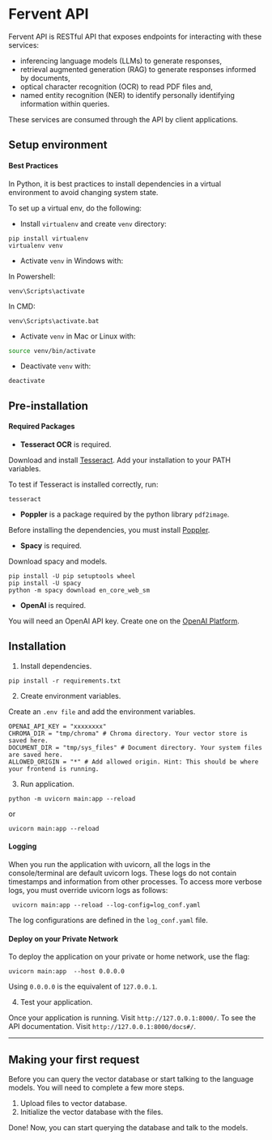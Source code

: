 # Fervent API

Fervent API is RESTful API that exposes endpoints for interacting with these services:
- inferencing language models (LLMs) to generate responses, 
- retrieval augmented generation (RAG) to generate responses informed by documents, 
- optical character recognition (OCR) to read PDF files and,
- named entity recognition (NER) to identify personally identifying information within queries.

These services are consumed through the API by client applications.

## Setup environment

#### Best Practices

In Python, it is best practices to install dependencies in a virtual environment to avoid
changing system state.

To set up a virtual env, do the following:

- Install `virtualenv` and create `venv` directory:

```commandline
pip install virtualenv
virtualenv venv
```

- Activate `venv` in Windows with:

In Powershell:
```commandline
venv\Scripts\activate
```

In CMD:
```commandline
venv\Scripts\activate.bat
```

- Activate `venv` in Mac or Linux with:

```zsh
source venv/bin/activate
```

- Deactivate `venv` with:

```commandline
deactivate
```

## Pre-installation

#### Required Packages

- **Tesseract OCR** is required.

Download and install [Tesseract](https://tesseract-ocr.github.io/tessdoc/Installation.html).
Add your installation to your PATH variables.

To test if Tesseract is installed correctly, run:

```commandline
tesseract
```

- **Poppler** is a package required by the python library `pdf2image`.

Before installing the dependencies, you must install [Poppler](https://pdf2image.readthedocs.io/en/latest/installation.html).

- **Spacy** is required.

Download spacy and models.

```commandline
pip install -U pip setuptools wheel
pip install -U spacy
python -m spacy download en_core_web_sm
```

- **OpenAI** is required.

You will need an OpenAI API key. Create one on the [OpenAI Platform](https://platform.openai.com/).

## Installation

1. Install dependencies.

```commandline
pip install -r requirements.txt
```

2. Create environment variables.

Create an `.env file` and add the environment variables.

```env
OPENAI_API_KEY = "xxxxxxxx"
CHROMA_DIR = "tmp/chroma" # Chroma directory. Your vector store is saved here.
DOCUMENT_DIR = "tmp/sys_files" # Document directory. Your system files are saved here.
ALLOWED_ORIGIN = "*" # Add allowed origin. Hint: This should be where your frontend is running.
```

3. Run application.

```commandline
python -m uvicorn main:app --reload
```
or
```commandline
uvicorn main:app --reload
```

#### Logging
When you run the application with uvicorn, all the logs in the console/terminal are default uvicorn logs.
These logs do not contain timestamps and information from other processes. To access more verbose logs, 
you must override uvicorn logs as follows:

```commandline
 uvicorn main:app --reload --log-config=log_conf.yaml
```

The log configurations are defined in the `log_conf.yaml` file.

#### Deploy on your Private Network 
To deploy the application on your private or home network, use the flag:

```commandline
uvicorn main:app  --host 0.0.0.0
```

Using `0.0.0.0` is the equivalent of `127.0.0.1`.

4. Test your application.

Once your application is running. Visit `http://127.0.0.1:8000/`. 
To see the API documentation. Visit `http://127.0.0.1:8000/docs#/`.

---

## Making your first request

Before you can query the vector database or start talking to the language models.
You will need to complete a few more steps.

1. Upload files to vector database.
1. Initialize the vector database with the files.

Done! Now, you can start querying the database and talk to the models. 
